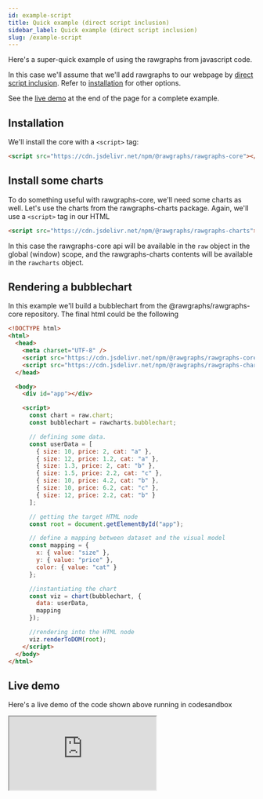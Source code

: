 ```yaml
---
id: example-script
title: Quick example (direct script inclusion)
sidebar_label: Quick example (direct script inclusion)
slug: /example-script
---
```


Here's a super-quick example of using the rawgraphs from javascript code.

In this case we'll assume that we'll add rawgraphs to our webpage by
[direct script inclusion](install.md#direct-script-inclusion). Refer to 
[installation](install.md) for other options.

See the [live demo](#live-demo) at the end of the page for a complete example.


## Installation

We'll install the core with a `<script>` tag:

```html
<script src="https://cdn.jsdelivr.net/npm/@rawgraphs/rawgraphs-core"></script>
```

## Install some charts

To do something useful with rawgraphs-core, we'll need some charts as well.
Let's use the charts from the rawgraphs-charts package.
Again, we'll use a `<script>` tag in our HTML

```html
<script src="https://cdn.jsdelivr.net/npm/@rawgraphs/rawgraphs-charts"></script>
```

In this case the rawgraphs-core api will be available in the `raw` object in the global (window) scope,
and the rawgraphs-charts contents will be available in the `rawcharts` object.

## Rendering a bubblechart

In this example we'll build a bubblechart from the @rawgraphs/rawgraphs-core repository.
The final html could be the following

```html
<!DOCTYPE html>
<html>
  <head>
    <meta charset="UTF-8" />
    <script src="https://cdn.jsdelivr.net/npm/@rawgraphs/rawgraphs-core"></script>
    <script src="https://cdn.jsdelivr.net/npm/@rawgraphs/rawgraphs-charts"></script>
  </head>

  <body>
    <div id="app"></div>

    <script>
      const chart = raw.chart;
      const bubblechart = rawcharts.bubblechart;

      // defining some data.
      const userData = [
        { size: 10, price: 2, cat: "a" },
        { size: 12, price: 1.2, cat: "a" },
        { size: 1.3, price: 2, cat: "b" },
        { size: 1.5, price: 2.2, cat: "c" },
        { size: 10, price: 4.2, cat: "b" },
        { size: 10, price: 6.2, cat: "c" },
        { size: 12, price: 2.2, cat: "b" }
      ];

      // getting the target HTML node
      const root = document.getElementById("app");

      // define a mapping between dataset and the visual model
      const mapping = {
        x: { value: "size" },
        y: { value: "price" },
        color: { value: "cat" }
      };

      //instantiating the chart
      const viz = chart(bubblechart, {
        data: userData,
        mapping
      });

      //rendering into the HTML node
      viz.renderToDOM(root);
    </script>
  </body>
</html>

```

## Live demo

Here's a live demo of the code shown above running in codesandbox


<iframe src="https://codesandbox.io/embed/rawgraphs-script-inclusion-62e2m?fontsize=14&hidenavigation=1&light=dark&view=preview"
  style={{
    width: '100%',
    height: 700,
    border: 0,
  }}
  title="rawgraphs at a glance"
  allow="accelerometer; ambient-light-sensor; camera; encrypted-media; geolocation; gyroscope; hid; microphone; midi; payment; usb; vr; xr-spatial-tracking"
  sandbox="allow-forms allow-modals allow-popups allow-presentation allow-same-origin allow-scripts"
></iframe>


